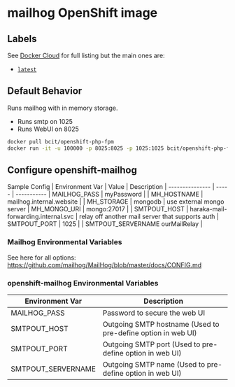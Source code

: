 # mailhog OpenShift image

## Labels

See [Docker Cloud](https://hub.docker.com/repository/docker/bcit/openshift-mailhog/tags) for full listing but the main ones are:

* [`latest`](https://github.com/itsbcit/openshift-mailhog/blob/master/Dockerfile)

## Default Behavior

Runs mailhog with in memory storage.

- Runs smtp on 1025
- Runs WebUI on 8025

```bash
docker pull bcit/openshift-php-fpm
docker run -it -u 100000 -p 8025:8025 -p 1025:1025 bcit/openshift-php-fpm
```

## Configure openshift-mailhog
Sample Config
| Environment Var | Value | Description
| --------------- | ----- | -----------
| MAILHOG_PASS    | myPassword |
| MH_HOSTNAME	    | mailhog.internal.website |
| MH_STORAGE      | mongodb | use external mongo server
| MH_MONGO_URI	  | mongo:27017 |
| SMTPOUT_HOST	  | haraka-mail-forwarding.internal.svc | relay off another mail server that supports auth
| SMTPOUT_PORT	  | 1025 |
| SMTPOUT_SERVERNAME	ourMailRelay |

### Mailhog Environmental Variables
See here for all options: https://github.com/mailhog/MailHog/blob/master/docs/CONFIG.md

### openshift-mailhog Environmental Variables
| Environment Var | Description
| --------------- | ------------
| MAILHOG_PASS    | Password to secure the web UI
| SMTPOUT_HOST    | Outgoing SMTP hostname (Used to pre-define option in web UI)
| SMTPOUT_PORT    | Outgoing SMTP port (Used to pre-define option in web UI)
| SMTPOUT_SERVERNAME | Outgoing SMTP name  (Used to pre-define option in web UI)
